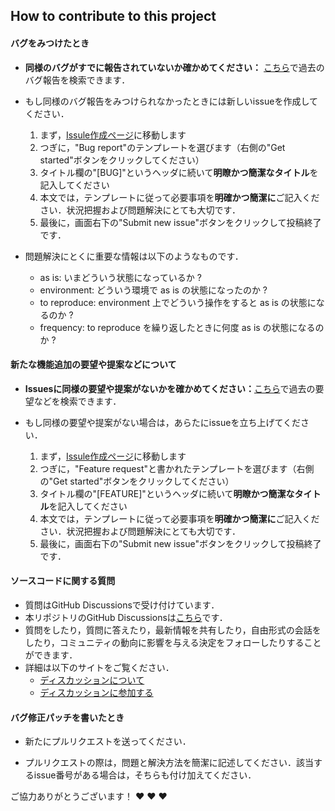 ## How to contribute to this project

#### **バグをみつけたとき**

* **同様のバグがすでに報告されていないか確かめてください：** [こちら](https://github.com/FmuOphthalOctChoroidBloodVessels/vesselnessfilter/issues)で過去のバグ報告を検索できます．

* もし同様のバグ報告をみつけられなかったときには新しいissueを作成してください．
  1. まず，[Issule作成ページ](https://github.com/FmuOphthalOctChoroidBloodVessels/vesselnessfilter/issues/new/choose)に移動します
  2. つぎに，"Bug report"のテンプレートを選びます（右側の"Get started"ボタンをクリックしてください）
  3. タイトル欄の"[BUG]"というヘッダに続いて**明瞭かつ簡潔なタイトル**を記入してください
  4. 本文では，テンプレートに従って必要事項を**明確かつ簡潔に**ご記入ください．状況把握および問題解決にとても大切です．
  5. 最後に，画面右下の"Submit new issue"ボタンをクリックして投稿終了です．

* 問題解決にとくに重要な情報は以下のようなものです．
  - as is: いまどういう状態になっているか ?
  - environment: どういう環境で as is の状態になったのか ?
  - to reproduce: environment 上でどういう操作をすると as is の状態になるのか ?
  - frequency: to reproduce を繰り返したときに何度 as is の状態になるのか ? 

#### **新たな機能追加の要望や提案などについて**

* **Issuesに同様の要望や提案がないかを確かめてください：**[こちら](https://github.com/FmuOphthalOctChoroidBloodVessels/vesselnessfilter/issues)で過去の要望などを検索できます．

* もし同様の要望や提案がない場合は，あらたにissueを立ち上げてください．
  1. まず，[Issule作成ページ](https://github.com/FmuOphthalOctChoroidBloodVessels/vesselnessfilter/issues/new/choose)に移動します
  2. つぎに，"Feature request"と書かれたテンプレートを選びます（右側の"Get started"ボタンをクリックしてください）
  3. タイトル欄の"[FEATURE]"というヘッダに続いて**明瞭かつ簡潔なタイトル**を記入してください
  4. 本文では，テンプレートに従って必要事項を**明確かつ簡潔に**ご記入ください．状況把握および問題解決にとても大切です．
  5. 最後に，画面右下の"Submit new issue"ボタンをクリックして投稿終了です．

#### **ソースコードに関する質問**

* 質問はGitHub Discussionsで受け付けています．
* 本リポジトリのGitHub Discussionsは[こちら](https://github.com/FmuOphthalOctChoroidBloodVessels/vesselnessfilter/discussions)です．
* 質問をしたり，質問に答えたり，最新情報を共有したり，自由形式の会話をしたり，コミュニティの動向に影響を与える決定をフォローしたりすることができます．
* 詳細は以下のサイトをご覧ください．
  - [ディスカッションについて](https://docs.github.com/ja/discussions/collaborating-with-your-community-using-discussions/about-discussions)
  - [ディスカッションに参加する](https://docs.github.com/ja/discussions/collaborating-with-your-community-using-discussions/participating-in-a-discussion)

#### **バグ修正パッチを書いたとき**

* 新たにプルリクエストを送ってください．

* プルリクエストの際は，問題と解決方法を簡潔に記述してください．該当するissue番号がある場合は，そちらも付け加えてください．


ご協力ありがとうございます！ :heart: :heart: :heart:
